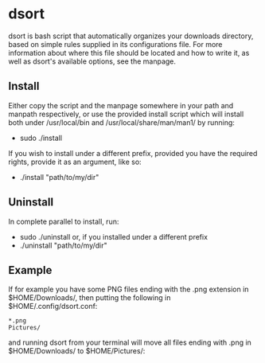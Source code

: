 # dsort

dsort is bash script that automatically organizes your downloads
directory, based on simple rules supplied in its configurations file. For
more information about where this file should be located and how to write
it, as well as dsort's available options, see the manpage.

## Install

Either copy the script and the manpage somewhere in your path and
manpath respectively, or use the provided install script which will
install both under /usr/local/bin and /usr/local/share/man/man1/ by
running:
- sudo ./install

If you wish to install under a different prefix, provided you have
the required rights, provide it as an argument, like so:
- ./install "path/to/my/dir"

## Uninstall

In complete parallel to install, run:
- sudo ./uninstall
or, if you installed under a different prefix
- ./uninstall "path/to/my/dir"

## Example

If for example you have some PNG files ending with the .png extension
in $HOME/Downloads/, then putting the following in $HOME/.config/dsort.conf:

```
*.png
Pictures/
```
and running dsort from your terminal will move all files ending with
.png in $HOME/Downloads/ to $HOME/Pictures/:
